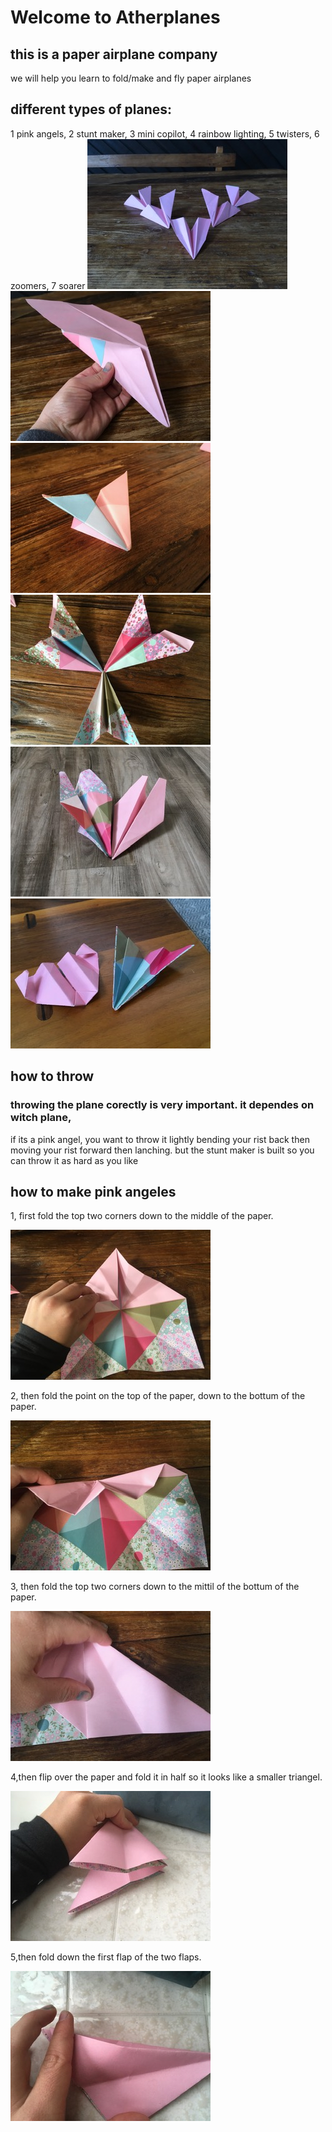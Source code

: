 # Welcome to Atherplanes
## this is a paper airplane company
we will help you learn to fold/make and fly paper airplanes
## different types of planes:
1 pink angels, 2 stunt maker, 3 mini copilot, 4 rainbow lighting, 5 twisters, 6 zoomers, 7 soarer
![](./IMG_2440.JPG) ![](./IMG_2454.JPG) ![](./IMG_2451.JPG) ![](./IMG_2447.JPG) ![](./image0.jpeg) ![](./image1.jpeg)

## how to throw
### throwing the plane corectly is very important. it dependes on witch plane, 
if its a pink angel, you want to throw it lightly bending your rist back then moving your rist forward then lanching.
but the stunt maker is built so you can throw it as hard as you like

## how to make pink angeles

1, first fold the top two corners down to the middle of the paper.

![](./IMG_2503.JPG)

2, then fold the point on the top of the paper, down to the bottum of the paper.

![](./IMG_2504.JPG)

3, then fold the top two corners down to the mittil of the bottum of the paper.

![](./IMG_2506.JPG)

4,then flip over the paper and fold it in half so it looks like a smaller triangel.

![](./IMG_2517.JPG)

5,then fold down the first flap of the two flaps.

![](./IMG_2519.JPG)
















